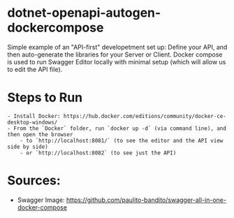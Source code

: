 # dotnet-openapi-autogen-dockercompose
Simple example of an "API-first" developetment set up: Define your API, and then auto-generate the libraries for your Server or Client. Docker compose is used to run Swagger Editor locally with minimal setup (which will allow us to edit the API file).

# Steps to Run
	- Install Docker: https://hub.docker.com/editions/community/docker-ce-desktop-windows/
	- From the `Docker` folder, run `docker up -d` (via command line), and then open the browser 
		- to `http://localhost:8081/` (to see the editor and the API view side by side) 
		- or `http://localhost:8082` (to see just the API)
	

# Sources:
- Swagger Image: https://github.com/paulito-bandito/swagger-all-in-one-docker-compose
